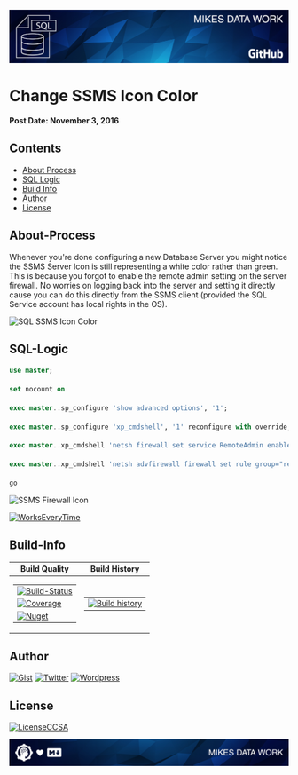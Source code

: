 ![MIKES DATA WORK GIT REPO](https://raw.githubusercontent.com/mikesdatawork/images/master/git_mikes_data_work_banner_01.png "Mikes Data Work")        

# Change SSMS Icon Color
**Post Date: November 3, 2016**        



## Contents    
- [About Process](##About-Process)  
- [SQL Logic](#SQL-Logic)  
- [Build Info](#Build-Info)  
- [Author](#Author)  
- [License](#License)       

## About-Process

<p>Whenever you're done configuring a new Database Server you might notice the SSMS Server Icon is still representing a white color rather than green. This is because you forgot to enable the remote admin setting on the server firewall. No worries on logging back into the server and setting it directly cause you can do this directly from the SSMS client (provided the SQL Service account has local rights in the OS).</p>

![SQL SSMS Icon Color](https://mikesdatawork.files.wordpress.com/2016/11/image001.png "SQL SSMS Icon Color")



## SQL-Logic
```SQL
use master;
 
set nocount on
 
exec master..sp_configure 'show advanced options', '1';
 
exec master..sp_configure 'xp_cmdshell', '1' reconfigure with override;
 
exec master..xp_cmdshell 'netsh firewall set service RemoteAdmin enable'; --deprecated, but still works.
 
exec master..xp_cmdshell 'netsh advfirewall firewall set rule group="remote administration" new enable=yes';
 
go
```
![SSMS Firewall Icon]( https://mikesdatawork.files.wordpress.com/2016/11/image002.png "SSMS Firewall Icon")
 


[![WorksEveryTime](https://forthebadge.com/images/badges/60-percent-of-the-time-works-every-time.svg)](https://shitday.de/)

## Build-Info

| Build Quality | Build History |
|--|--|
|<table><tr><td>[![Build-Status](https://ci.appveyor.com/api/projects/status/pjxh5g91jpbh7t84?svg?style=flat-square)](#)</td></tr><tr><td>[![Coverage](https://coveralls.io/repos/github/tygerbytes/ResourceFitness/badge.svg?style=flat-square)](#)</td></tr><tr><td>[![Nuget](https://img.shields.io/nuget/v/TW.Resfit.Core.svg?style=flat-square)](#)</td></tr></table>|<table><tr><td>[![Build history](https://buildstats.info/appveyor/chart/tygerbytes/resourcefitness)](#)</td></tr></table>|

## Author

[![Gist](https://img.shields.io/badge/Gist-MikesDataWork-<COLOR>.svg)](https://gist.github.com/mikesdatawork)
[![Twitter](https://img.shields.io/badge/Twitter-MikesDataWork-<COLOR>.svg)](https://twitter.com/mikesdatawork)
[![Wordpress](https://img.shields.io/badge/Wordpress-MikesDataWork-<COLOR>.svg)](https://mikesdatawork.wordpress.com/)

    
## License
[![LicenseCCSA](https://img.shields.io/badge/License-CreativeCommonsSA-<COLOR>.svg)](https://creativecommons.org/share-your-work/licensing-types-examples/)

![Mikes Data Work](https://raw.githubusercontent.com/mikesdatawork/images/master/git_mikes_data_work_banner_02.png "Mikes Data Work")

